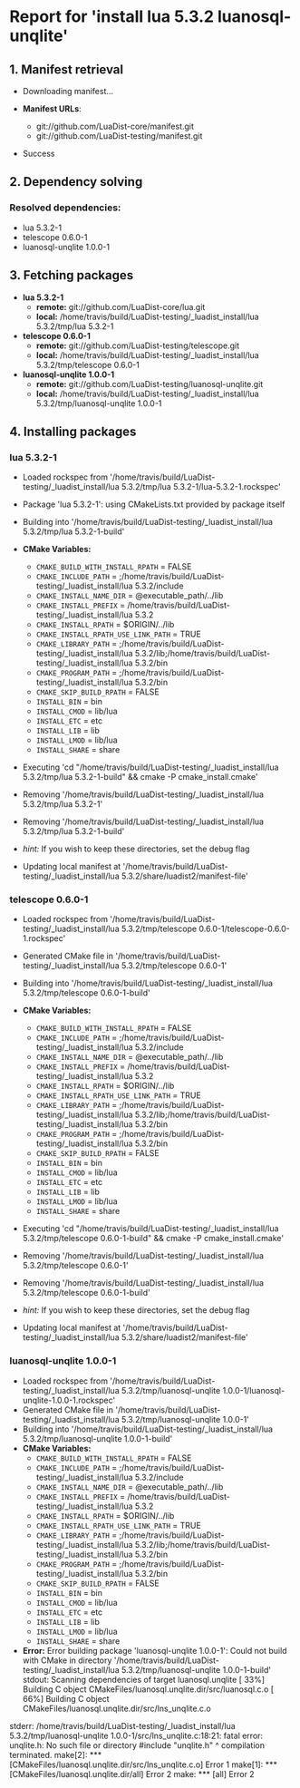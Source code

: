 # Report for 'install lua 5.3.2 luanosql-unqlite'


## 1. Manifest retrieval

- Downloading manifest...

- **Manifest URLs**:
    - git://github.com/LuaDist-core/manifest.git
    - git://github.com/LuaDist-testing/manifest.git
- Success

## 2. Dependency solving


### Resolved dependencies:
- lua 5.3.2-1
- telescope 0.6.0-1
- luanosql-unqlite 1.0.0-1

## 3. Fetching packages

- **lua 5.3.2-1**
    - **remote:** git://github.com/LuaDist-core/lua.git
    - **local:** /home/travis/build/LuaDist-testing/_luadist_install/lua 5.3.2/tmp/lua 5.3.2-1
- **telescope 0.6.0-1**
    - **remote:** git://github.com/LuaDist-testing/telescope.git
    - **local:** /home/travis/build/LuaDist-testing/_luadist_install/lua 5.3.2/tmp/telescope 0.6.0-1
- **luanosql-unqlite 1.0.0-1**
    - **remote:** git://github.com/LuaDist-testing/luanosql-unqlite.git
    - **local:** /home/travis/build/LuaDist-testing/_luadist_install/lua 5.3.2/tmp/luanosql-unqlite 1.0.0-1

## 4. Installing packages


### lua 5.3.2-1
- Loaded rockspec from '/home/travis/build/LuaDist-testing/_luadist_install/lua 5.3.2/tmp/lua 5.3.2-1/lua-5.3.2-1.rockspec'
- Package 'lua 5.3.2-1': using CMakeLists.txt provided by package itself
- Building into '/home/travis/build/LuaDist-testing/_luadist_install/lua 5.3.2/tmp/lua 5.3.2-1-build'
- **CMake Variables:**
    - `CMAKE_BUILD_WITH_INSTALL_RPATH` = FALSE
    - `CMAKE_INCLUDE_PATH` = ;/home/travis/build/LuaDist-testing/_luadist_install/lua 5.3.2/include
    - `CMAKE_INSTALL_NAME_DIR` = @executable_path/../lib
    - `CMAKE_INSTALL_PREFIX` = /home/travis/build/LuaDist-testing/_luadist_install/lua 5.3.2
    - `CMAKE_INSTALL_RPATH` = $ORIGIN/../lib
    - `CMAKE_INSTALL_RPATH_USE_LINK_PATH` = TRUE
    - `CMAKE_LIBRARY_PATH` = ;/home/travis/build/LuaDist-testing/_luadist_install/lua 5.3.2/lib;/home/travis/build/LuaDist-testing/_luadist_install/lua 5.3.2/bin
    - `CMAKE_PROGRAM_PATH` = ;/home/travis/build/LuaDist-testing/_luadist_install/lua 5.3.2/bin
    - `CMAKE_SKIP_BUILD_RPATH` = FALSE
    - `INSTALL_BIN` = bin
    - `INSTALL_CMOD` = lib/lua
    - `INSTALL_ETC` = etc
    - `INSTALL_LIB` = lib
    - `INSTALL_LMOD` = lib/lua
    - `INSTALL_SHARE` = share
- Executing 'cd "/home/travis/build/LuaDist-testing/_luadist_install/lua 5.3.2/tmp/lua 5.3.2-1-build" && cmake -P cmake_install.cmake'
- Removing '/home/travis/build/LuaDist-testing/_luadist_install/lua 5.3.2/tmp/lua 5.3.2-1'
- Removing '/home/travis/build/LuaDist-testing/_luadist_install/lua 5.3.2/tmp/lua 5.3.2-1-build'

- *hint:* If you wish to keep these directories, set the debug flag
- Updating local manifest at '/home/travis/build/LuaDist-testing/_luadist_install/lua 5.3.2/share/luadist2/manifest-file'

### telescope 0.6.0-1
- Loaded rockspec from '/home/travis/build/LuaDist-testing/_luadist_install/lua 5.3.2/tmp/telescope 0.6.0-1/telescope-0.6.0-1.rockspec'
- Generated CMake file in '/home/travis/build/LuaDist-testing/_luadist_install/lua 5.3.2/tmp/telescope 0.6.0-1'
- Building into '/home/travis/build/LuaDist-testing/_luadist_install/lua 5.3.2/tmp/telescope 0.6.0-1-build'
- **CMake Variables:**
    - `CMAKE_BUILD_WITH_INSTALL_RPATH` = FALSE
    - `CMAKE_INCLUDE_PATH` = ;/home/travis/build/LuaDist-testing/_luadist_install/lua 5.3.2/include
    - `CMAKE_INSTALL_NAME_DIR` = @executable_path/../lib
    - `CMAKE_INSTALL_PREFIX` = /home/travis/build/LuaDist-testing/_luadist_install/lua 5.3.2
    - `CMAKE_INSTALL_RPATH` = $ORIGIN/../lib
    - `CMAKE_INSTALL_RPATH_USE_LINK_PATH` = TRUE
    - `CMAKE_LIBRARY_PATH` = ;/home/travis/build/LuaDist-testing/_luadist_install/lua 5.3.2/lib;/home/travis/build/LuaDist-testing/_luadist_install/lua 5.3.2/bin
    - `CMAKE_PROGRAM_PATH` = ;/home/travis/build/LuaDist-testing/_luadist_install/lua 5.3.2/bin
    - `CMAKE_SKIP_BUILD_RPATH` = FALSE
    - `INSTALL_BIN` = bin
    - `INSTALL_CMOD` = lib/lua
    - `INSTALL_ETC` = etc
    - `INSTALL_LIB` = lib
    - `INSTALL_LMOD` = lib/lua
    - `INSTALL_SHARE` = share
- Executing 'cd "/home/travis/build/LuaDist-testing/_luadist_install/lua 5.3.2/tmp/telescope 0.6.0-1-build" && cmake -P cmake_install.cmake'
- Removing '/home/travis/build/LuaDist-testing/_luadist_install/lua 5.3.2/tmp/telescope 0.6.0-1'
- Removing '/home/travis/build/LuaDist-testing/_luadist_install/lua 5.3.2/tmp/telescope 0.6.0-1-build'

- *hint:* If you wish to keep these directories, set the debug flag
- Updating local manifest at '/home/travis/build/LuaDist-testing/_luadist_install/lua 5.3.2/share/luadist2/manifest-file'

### luanosql-unqlite 1.0.0-1
- Loaded rockspec from '/home/travis/build/LuaDist-testing/_luadist_install/lua 5.3.2/tmp/luanosql-unqlite 1.0.0-1/luanosql-unqlite-1.0.0-1.rockspec'
- Generated CMake file in '/home/travis/build/LuaDist-testing/_luadist_install/lua 5.3.2/tmp/luanosql-unqlite 1.0.0-1'
- Building into '/home/travis/build/LuaDist-testing/_luadist_install/lua 5.3.2/tmp/luanosql-unqlite 1.0.0-1-build'
- **CMake Variables:**
    - `CMAKE_BUILD_WITH_INSTALL_RPATH` = FALSE
    - `CMAKE_INCLUDE_PATH` = ;/home/travis/build/LuaDist-testing/_luadist_install/lua 5.3.2/include
    - `CMAKE_INSTALL_NAME_DIR` = @executable_path/../lib
    - `CMAKE_INSTALL_PREFIX` = /home/travis/build/LuaDist-testing/_luadist_install/lua 5.3.2
    - `CMAKE_INSTALL_RPATH` = $ORIGIN/../lib
    - `CMAKE_INSTALL_RPATH_USE_LINK_PATH` = TRUE
    - `CMAKE_LIBRARY_PATH` = ;/home/travis/build/LuaDist-testing/_luadist_install/lua 5.3.2/lib;/home/travis/build/LuaDist-testing/_luadist_install/lua 5.3.2/bin
    - `CMAKE_PROGRAM_PATH` = ;/home/travis/build/LuaDist-testing/_luadist_install/lua 5.3.2/bin
    - `CMAKE_SKIP_BUILD_RPATH` = FALSE
    - `INSTALL_BIN` = bin
    - `INSTALL_CMOD` = lib/lua
    - `INSTALL_ETC` = etc
    - `INSTALL_LIB` = lib
    - `INSTALL_LMOD` = lib/lua
    - `INSTALL_SHARE` = share
- **Error:** Error building package 'luanosql-unqlite 1.0.0-1': Could not build with CMake in directory '/home/travis/build/LuaDist-testing/_luadist_install/lua 5.3.2/tmp/luanosql-unqlite 1.0.0-1-build'
stdout:
Scanning dependencies of target luanosql.unqlite
[ 33%] Building C object CMakeFiles/luanosql.unqlite.dir/src/luanosql.c.o
[ 66%] Building C object CMakeFiles/luanosql.unqlite.dir/src/lns_unqlite.c.o

stderr:
/home/travis/build/LuaDist-testing/_luadist_install/lua 5.3.2/tmp/luanosql-unqlite 1.0.0-1/src/lns_unqlite.c:18:21: fatal error: unqlite.h: No such file or directory
 #include "unqlite.h"
                     ^
compilation terminated.
make[2]: *** [CMakeFiles/luanosql.unqlite.dir/src/lns_unqlite.c.o] Error 1
make[1]: *** [CMakeFiles/luanosql.unqlite.dir/all] Error 2
make: *** [all] Error 2

